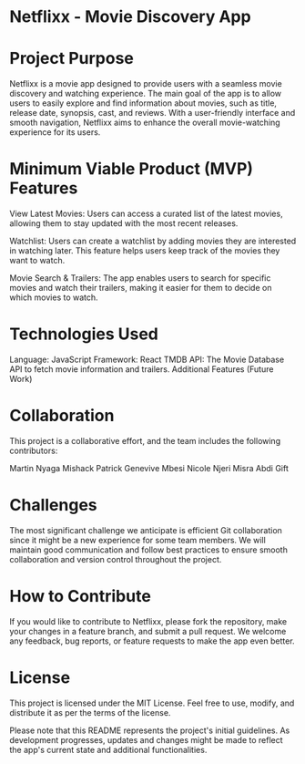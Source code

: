 
# Netflixx - Movie Discovery App


# Project Purpose
Netflixx is a movie app designed to provide users with a seamless movie discovery and watching experience. The main goal of the app is to allow users to easily explore and find information about movies, such as title, release date, synopsis, cast, and reviews. With a user-friendly interface and smooth navigation, Netflixx aims to enhance the overall movie-watching experience for its users.

# Minimum Viable Product (MVP) Features
View Latest Movies: Users can access a curated list of the latest movies, allowing them to stay updated with the most recent releases.

Watchlist: Users can create a watchlist by adding movies they are interested in watching later. This feature helps users keep track of the movies they want to watch.

Movie Search & Trailers: The app enables users to search for specific movies and watch their trailers, making it easier for them to decide on which movies to watch.

# Technologies Used
Language: JavaScript
Framework: React
TMDB API: The Movie Database API to fetch movie information and trailers.
Additional Features (Future Work)

# Collaboration
This project is a collaborative effort, and the team includes the following contributors:

Martin Nyaga
Mishack Patrick
Genevive Mbesi
Nicole Njeri
Misra Abdi
Gift 

# Challenges
The most significant challenge we anticipate is efficient Git collaboration since it might be a new experience for some team members. We will maintain good communication and follow best practices to ensure smooth collaboration and version control throughout the project.

# How to Contribute
If you would like to contribute to Netflixx, please fork the repository, make your changes in a feature branch, and submit a pull request. We welcome any feedback, bug reports, or feature requests to make the app even better.

# License
This project is licensed under the MIT License. Feel free to use, modify, and distribute it as per the terms of the license.

Please note that this README represents the project's initial guidelines. As development progresses, updates and changes might be made to reflect the app's current state and additional functionalities.
